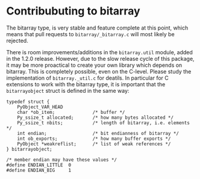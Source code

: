 Contribubuting to bitarray
==========================

The bitarray type, is very stable and feature complete at this point,
which means that pull requests to `bitarray/_bitarray.c` will most likely
be rejected.

There is room improvements/additions in the `bitarray.util` module,
added in the 1.2.0 release.  However, due to the slow release cycle of this
package, it may be more proactical to create your own library which depends
on bitarray.  This is completely possible, even on the C-level.  Please
study the implementation of `bitarray._util.c` for deatils.  In particular for
C extensions to work with the bitarray type, it is important that the
`bitarrayobject` struct is defined in the same way:

    typedef struct {
        PyObject_VAR_HEAD
        char *ob_item;              /* buffer */
        Py_ssize_t allocated;       /* how many bytes allocated */
        Py_ssize_t nbits;           /* length of bitarray, i.e. elements */
        int endian;                 /* bit endianness of bitarray */
        int ob_exports;             /* how many buffer exports */
        PyObject *weakreflist;      /* list of weak references */
    } bitarrayobject;

    /* member endian may have these values */
    #define ENDIAN_LITTLE  0
    #define ENDIAN_BIG     1
